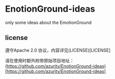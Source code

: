 # EnotionGround-ideas

only some ideas about the EmotionGround

## license

遵守Apache 2.0 协议，内容详见(LICENSE)[LICENSE]

请在使用时额外附带原始项目地址：(https://github.com/azurity/EnotionGround-ideas)[https://github.com/azurity/EnotionGround-ideas]
